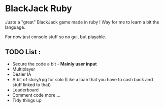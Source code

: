 # BlackJack Ruby

Juste a "great" BlackJack game made in ruby ! Way for me to learn a bit the language.

For now just console stuff so no gui, but playable.

## TODO List :

* Secure the code a bit - **Mainly user input**
* Multiplayer
* Dealer IA
* A bit of story/rpg for solo (Like a loan that you have to cash back and stuff linked to that)
* Leaderboard
* Comment code more ...
* Tidy things up